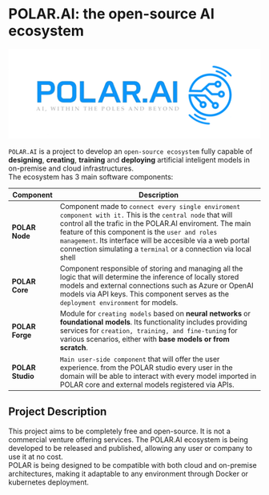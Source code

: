 # POLAR.AI: the open-source AI ecosystem

![POLAR.AI Logo](/assets/POLAR.AI-t-small.png)

`POLAR.AI` is a project to develop an `open-source ecosystem` fully capable of **designing**, **creating**, **training** and **deploying** artificial inteligent models in on-premise and cloud infrastructures.  
The ecosystem has 3 main software components:

| Component        | Description                                                                                                   |
| ---------------- | ------------------------------------------------------------------------------------------------------------- |
| **POLAR Node**   | Component made to `connect every single enviroment component with it.` This is the `central node` that will control all the trafic in the POLAR.AI enviroment. The main feature of this component is the `user and roles management`. Its interface will be accesible via a web portal connection simulating a `terminal` or a connection via local shell |
| **POLAR Core**   | Component responsible of storing and managing all the logic that will determine the inference of locally stored models and external connections such as Azure or OpenAI models via API keys. This component serves as the `deployment environment` for models. |
| **POLAR Forge**   | Module for `creating models` based on **neural networks** or **foundational models**. Its functionality includes providing services for `creation, training, and fine-tuning` for various scenarios, either with **base models or from scratch**. |
| **POLAR Studio** | `Main user-side component` that will offer the user experience. from the POLAR studio every user in the domain will be able to interact with every model imported in POLAR core and external models registered via APIs. |

## Project Description

This project aims to be completely free and open-source. It is not a commercial venture offering services. The POLAR.AI ecosystem is being developed to be released and published, allowing any user or company to use it at no cost.  
POLAR is being designed to be compatible with both cloud and on-premise architectures, making it adaptable to any environment through Docker or kubernetes deployment. 
